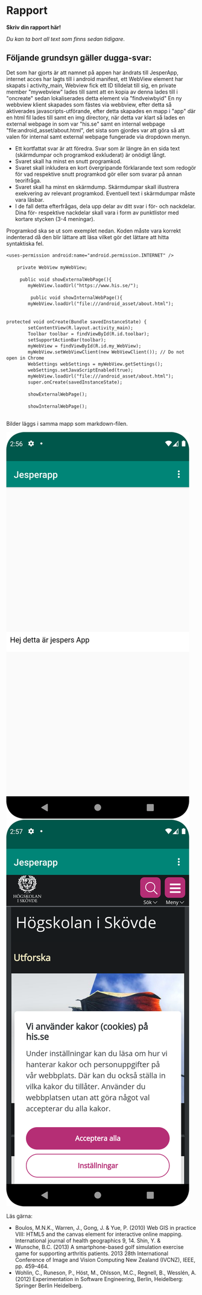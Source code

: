 
# Rapport

**Skriv din rapport här!**

_Du kan ta bort all text som finns sedan tidigare_.

## Följande grundsyn gäller dugga-svar:
Det som har gjorts är att namnet på appen har ändrats till JesperApp, internet acces har lagts till i android manifest, ett WebView element har skapats i activity_main, Webview fick ett ID tilldelat till sig, en private member "mywebview" lades till samt att en kopia av denna lades till i "oncreate" sedan lokaliserades detta element via "findveiwbyid"
En ny webbview klient skapades som fästes via webbview, efter detta så aktiverades javascripts-utförande, efter detta skapades en mapp i "app" där en html fil lades till samt en img directory, när detta var klart så lades en external webpage in som var "his.se" samt en internal webpage "file:android_asset/about.html", det sista som gjordes var att göra så att valen för internal samt external webpage fungerade via dropdown menyn.
- Ett kortfattat svar är att föredra. Svar som är längre än en sida text (skärmdumpar och programkod exkluderat) är onödigt långt.
- Svaret skall ha minst en snutt programkod.
- Svaret skall inkludera en kort övergripande förklarande text som redogör för vad respektive snutt programkod gör eller som svarar på annan teorifråga.
- Svaret skall ha minst en skärmdump. Skärmdumpar skall illustrera exekvering av relevant programkod. Eventuell text i skärmdumpar måste vara läsbar.
- I de fall detta efterfrågas, dela upp delar av ditt svar i för- och nackdelar. Dina för- respektive nackdelar skall vara i form av punktlistor med kortare stycken (3-4 meningar).

Programkod ska se ut som exemplet nedan. Koden måste vara korrekt indenterad då den blir lättare att läsa vilket gör det lättare att hitta syntaktiska fel.

```
<uses-permission android:name="android.permission.INTERNET" />

    private WebView myWebView;
    
     public void showExternalWebPage(){
        myWebView.loadUrl("https://www.his.se/");
        
         public void showInternalWebPage(){
        myWebView.loadUrl("file:///android_asset/about.html");


protected void onCreate(Bundle savedInstanceState) {
        setContentView(R.layout.activity_main);
        Toolbar toolbar = findViewById(R.id.toolbar);
        setSupportActionBar(toolbar);
        myWebView = findViewById(R.id.my_WebView);
        myWebView.setWebViewClient(new WebViewClient()); // Do not open in Chrome
        WebSettings webSettings = myWebView.getSettings();
        webSettings.setJavaScriptEnabled(true);
        myWebView.loadUrl("file:///android_asset/about.html");
        super.onCreate(savedInstanceState);
        
        showExternalWebPage();
        
        showInternalWebPage();
            

```

Bilder läggs i samma mapp som markdown-filen.

![](internal%20img.png)
![](external%20img.png)

Läs gärna:

- Boulos, M.N.K., Warren, J., Gong, J. & Yue, P. (2010) Web GIS in practice VIII: HTML5 and the canvas element for interactive online mapping. International journal of health geographics 9, 14. Shin, Y. &
- Wunsche, B.C. (2013) A smartphone-based golf simulation exercise game for supporting arthritis patients. 2013 28th International Conference of Image and Vision Computing New Zealand (IVCNZ), IEEE, pp. 459–464.
- Wohlin, C., Runeson, P., Höst, M., Ohlsson, M.C., Regnell, B., Wesslén, A. (2012) Experimentation in Software Engineering, Berlin, Heidelberg: Springer Berlin Heidelberg.
